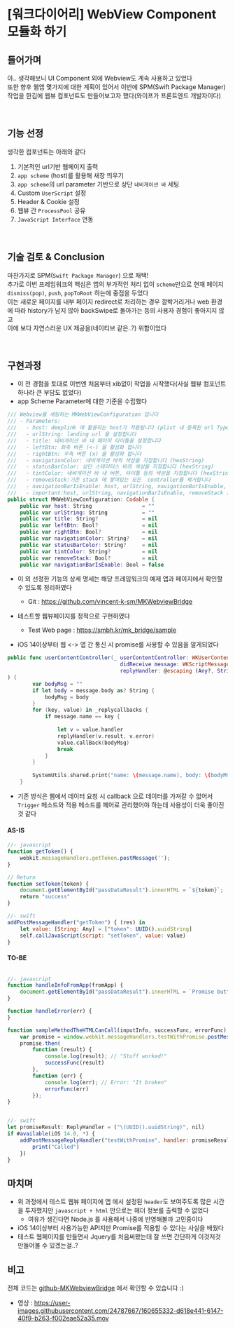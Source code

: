 
# [워크다이어리] WebView Component 모듈화 하기

## 들어가며
아.. 생각해보니 UI Component 외에 Webview도 계속 사용하고 있었다<br>
또한 향후 웹앱 몇가지에 대한 계획이 있어서 이번에 SPM(Swift Package Manager) 작업을 한김에 웹뷰 컴포넌트도 만들어보고자 했다(와이프가 프론트엔드 개발자이다)



<br>

## 기능 선정
생각한 컴포넌트는 아래와 같다
1. 기본적인 url기반 웹페이지 출력
2. `app scheme` (host)를 활용해 새창 띄우기
3. `app scheme`의 url parameter 기반으로 상단 `네비게이션 바` 세팅
4. Custom `UserScript` 설정
5. Header & Cookie 설정
6. 웹뷰 간 `ProcessPool` 공유 
7. `JavaScript Interface` 연동 

<br>

## 기술 검토 & Conclusion
마찬가지로 SPM(`Swift Package Manager`) 으로 채택! <br>
추가로 이번 프레임워크의 핵심은 앱의 부가적인 처리 없이 `scheme`만으로 현재 페이지 `dismiss(pop)`, `push`, `popToRoot` 하는에 중점을 두었다<br>
이는 새로운 페이지를 내부 페이지 redirect로 처리하는 경우 깜박거리거나 web 환경에 따라 history가 남지 않아 backSwipe로 돌아가는 등의 사용자 경험이 좋아지지 않고<br>이에 보다 자연스러운 UX 제공을(네이티브 같은..?) 위함이었다

<br>

## 구현과정
* 이 전 경험을 토대로 이번엔 처음부터 xib없이 작업을 시작했다(사실 웹뷰 컴포넌트 하나라 큰 부담도 없었다)
* app Scheme Parameter에 대한 기준을 수립했다
```swift
/// Webview를 세팅하는 MKWebViewConfiguration 입니다
/// - Parameters:
///   - host: deeplink 에 활용되는 host가 적용됩니다 (plist 내 등록된 url Types를 모두 체크합니다)
///   - urlString: landing url 을 설정합니다
///   - title: 네비게이션 바 내 페이지 타이틀을 설정합니다
///   - leftBtn: 좌측 버튼 (<-) 을 활성화 합니다
///   - rightBtn: 우측 버튼 (x) 을 활성화 합니다
///   - navigationColor: 네비게이션 바의 색상을 지정합니다 (hexString)
///   - statusBarColor: 상단 스테이터스 바의 색상을 지정합니다 (hexString)
///   - tintColor: 네비게이션 바 내 버튼, 타이틀 등의 색상을 지정합니다 (hexString)
///   - removeStack:기존 stack 에 쌓여있는 모든  controller를 제거합니다
///   - navigationBarIsEnable: host, urlString, navigationBarIsEnable, removeStack 값에 따라 네비게이션바 노출 여부를 설정합니다
///   - important:host, urlString, navigationBarIsEnable, removeStack 을 제외하고 모든 value가 nil 인 경우 네비게이션바가 노출되지 않습니다
public struct MKWebViewConfiguration: Codable {
    public var host: String                = ""
    public var urlString: String           = ""
    public var title: String?              = nil
    public var leftBtn: Bool?              = nil
    public var rightBtn: Bool?             = nil
    public var navigationColor: String?    = nil
    public var statusBarColor: String?     = nil
    public var tintColor: String?          = nil
    public var removeStack: Bool?          = nil
    public var navigationBarIsEnable: Bool = false
```
* 이 외 선정한 기능의 상세 명세는 해당 프레임워크의 예제 앱과 페이지에서 확인할 수 있도록 정리하였다
  * Git : https://github.com/vincent-k-sm/MKWebviewBridge

* 테스트할 웹뷰페이지를 정적으로 구현하였다
  * Test Web page : https://smbh.kr/mk_bridge/sample


* iOS 14이상부터 웹 <-> 앱 간 통신 시 promise를 사용할 수 있음을 알게되었다
```swift
public func userContentController(_ userContentController: WKUserContentController,
                                    didReceive message: WKScriptMessage,
                                    replyHandler: @escaping (Any?, String?) -> Void
) {
        var bodyMsg = ""
        if let body = message.body as? String {
            bodyMsg = body
        }
        for (key, value) in _replycallbacks {
            if message.name == key {
                
                let v = value.handler
                replyHandler(v.result, v.error)
                value.callBack(bodyMsg)
                break
            }
        }
                
        SystemUtils.shared.print("name: \(message.name), body: \(bodyMsg)", self)
    }
```
* 기존 방식은 웹에서 데이터 요청 시 callback 으로 데이터를 가져갈 수 없어서 `Trigger` 메소드와 적용 메소드를 페어로 관리했어야 하는데 사용성이 더욱 좋아진 것 같다


#### AS-IS
```javascript
//- javascript
function getToken() {
    webkit.messageHandlers.getToken.postMessage('');
}

// Return
function setToken(token) {
    document.getElementById("passDataResult").innerHTML = `${token}`;
    return "success"
}

//- swift
addPostMessageHandler("getToken") { (res) in
    let value: [String: Any] = ["token": UUID().uuidString]
    self.callJavaScript(script: "setToken", value: value)
}
```
#### TO-BE
```javascript

//- javascript
function handleInfoFromApp(fromApp) {
    document.getElementById("passDataResult").innerHTML = `Promise button taaped: ${fromApp}`;
}

function handleError(err) {
}

function sampleMethodTheHTMLCanCall(inputInfo, successFunc, errorFunc) {
    var promise = window.webkit.messageHandlers.testWithPromise.postMessage(inputInfo);
    promise.then(
        function (result) {
            console.log(result); // "Stuff worked!"
            successFunc(result)
        },
        function (err) {
            console.log(err); // Error: "It broken"
            errorFunc(err)
        });
}


//- swift
let promiseResult: ReplyHandler = ("\(UUID().uuidString)", nil)
if #available(iOS 14.0, *) {
    addPostMessageReplyHandler("testWithPromise", handler: promiseResult, result: { result in
        print("Called")
    })
}
```


## 마치며
* 위 과정에서 테스트 웹뷰 페이지에 앱 에서 설정된 `header`도 보여주도록 많은 시간을 투자했지만 `javascript + html` 만으로는 헤더 정보를 출력할 수 없었다
    * 여유가 생긴다면 Node.js 를 사용해서 나중에 반영해볼까 고민중이다
* iOS 14이상부터 사용가능한 API지만 Promise를 적용할 수 있다는 사실을 배웠다
* 테스트 웹페이지를 만들면서 Jquery를 처음써봤는데 잘 쓰면 간단하게 이것저것 만들어볼 수 있겠는걸..?

## 비고
전체 코드는 [github-MKWebviewBridge](https://github.com/vincent-k-sm/MKWebviewBridge#load-url-based) 에서 확인할 수 있습니다 :)
* 영상 : https://user-images.githubusercontent.com/24787667/160655332-d618e441-6147-40f9-b263-f002eae52a35.mov
